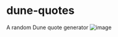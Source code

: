 # dune-quotes
A random Dune quote generator
![image](https://github.com/user-attachments/assets/45545006-58e2-458a-aea6-d86c74028310)
